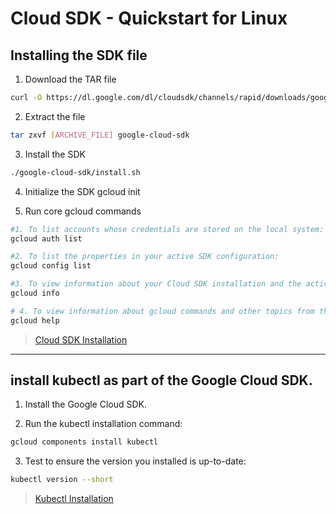# Cloud SDK - Quickstart for Linux

## Installing the SDK file

1. Download the TAR file 
```bash
curl -O https://dl.google.com/dl/cloudsdk/channels/rapid/downloads/google-cloud-sdk-271.0.0-linux-x86_64.tar.gz
```

2. Extract the file
```bash
tar zxvf [ARCHIVE_FILE] google-cloud-sdk
```

3. Install the SDK
```bash
./google-cloud-sdk/install.sh
```

4. Initialize the SDK
gcloud init

5. Run core gcloud commands
```bash
#1. To list accounts whose credentials are stored on the local system:
gcloud auth list

#2. To list the properties in your active SDK configuration:
gcloud config list

#3. To view information about your Cloud SDK installation and the active SDK configuration:
gcloud info

# 4. To view information about gcloud commands and other topics from the command line:
gcloud help
```

> [Cloud SDK Installation](https://cloud.google.com/sdk/docs/quickstart-linux)

___

## install kubectl as part of the Google Cloud SDK.

1. Install the Google Cloud SDK.

2. Run the kubectl installation command:

``` bash
gcloud components install kubectl
````

3. Test to ensure the version you installed is up-to-date:

```bash
kubectl version --short
```
> [Kubectl Installation](https://kubernetes.io/docs/tasks/tools/install-kubectl/#install-kubectl-on-linux)

